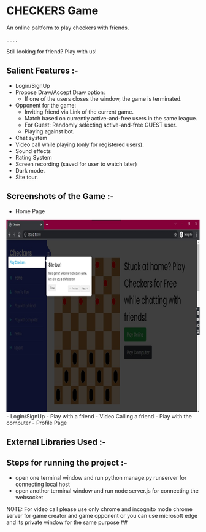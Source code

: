 
# CHECKERS Game
An online paltform to play checkers with friends.

.......

Still looking for friend? Play with us!

## Salient Features :- 
 - Login/SignUp
 - Propose Draw/Accept Draw option: 
    - If one of the users closes the window, the game is terminated. 
 - Opponent for the game: 
    - Inviting friend via Link of the current game. 
    - Match based on currently active-and-free users in the same league. 
    - For Guest: Randomly selecting active-and-free GUEST user. 
    - Playing against bot. 
 - Chat system 
 - Video call while playing (only for registered users). 
 - Sound effects 
 - Rating System  
 - Screen recording (saved for user to watch later) 
 - Dark mode. 
 - Site tour.

## Screenshots of the Game :- 
 - Home Page
  <img src="https://github.com/khushi-web/IMgbot/blob/main/WhatsApp%20Image%202021-12-27%20at%2022.14.54.jpeg" height="500">
 - Login/SignUp
 - Play with a friend
 - Video Calling a friend
 - Play with the computer
 - Profile Page

## External Libraries Used :- 

## Steps for running the project :-
 - open one terminal window and run python manage.py runserver for connecting local host
 - open another terminal window and run node server.js for connecting the websocket 

NOTE: For video call please use only chrome and incognito mode chrome server for game creator and game opponent or you can use microsoft edge and its private window for the same purpose ##  

